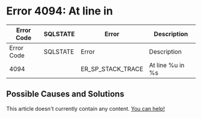 
# Error 4094: At line in


| Error Code | SQLSTATE | Error | Description |
| --- | --- | --- | --- |
| Error Code | SQLSTATE | Error | Description |
| 4094 |  | ER_SP_STACK_TRACE | At line %u in %s |




## Possible Causes and Solutions


This article doesn't currently contain any content. [You can help!](/kb/en/writing-and-editing-knowledge-base-articles/)

